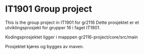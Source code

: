 # IT1901 Group project

This is the group project in IT1901 for gr2116
Dette prosjektet er et utviklingsprosjekt for grupper 16 i faget IT1901.

Kodingsprosjektet ligger i mapppen gr2116-project/core/src/main

Prosjektet kjøres og bygges av maven.
